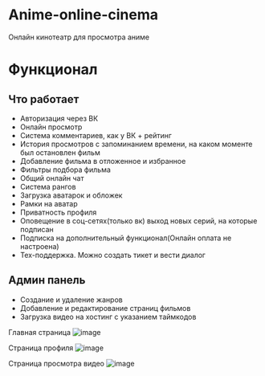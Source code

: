# Anime-online-cinema
Онлайн кинотеатр для просмотра аниме
# Функционал
## Что работает
- Авторизация через ВК
- Онлайн просмотр
- Система комментариев, как у ВК + рейтинг
- История просмотров с запоминанием времени, на каком моменте был остановлен фильм
- Добавление фильма в отложенное и избранное
- Фильтры подбора фильма
- Общий онлайн чат
- Система рангов
- Загрузка аватарок и обложек
- Рамки на аватар
- Приватность профиля
- Оповещение в соц-сетях(только вк) выход новых серий, на которые подписан
- Подписка на дополнительный функционал(Онлайн оплата не настроена)
- Тех-поддержка. Можно создать тикет и вести диалог
## Админ панель
- Создание и удаление жанров
- Добавление и редактирование страниц фильмов
- Загрузка видео на хостинг с указанием таймкодов

Главная страница
![image](https://github.com/user-attachments/assets/cb79a9ae-863a-422c-ba0d-049085f3e81d)

Страница профиля
![image](https://github.com/user-attachments/assets/b72e9ad9-1c5a-4712-a958-209a5e8c607d)

Страница просмотра видео 
![image](https://github.com/user-attachments/assets/3e646631-b6f5-409e-962c-8c4844e39baa)
